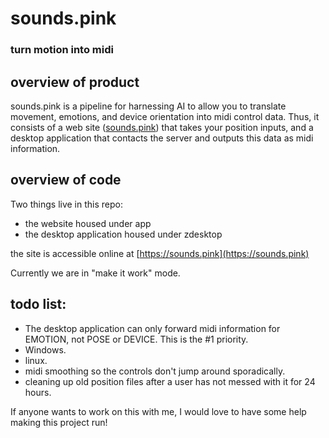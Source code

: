 # sounds.pink
### turn motion into midi

## overview of product
sounds.pink is a pipeline for harnessing AI to allow you to translate movement, emotions, and device orientation into midi control data. Thus, it consists of a web site ([sounds.pink](https://sounds.pink)) that takes your position inputs, and a desktop application that contacts the server and outputs this data as midi information.

## overview of code
Two things live in this repo:

- the website housed under app
- the desktop application housed under zdesktop

the site is accessible online at [https://sounds.pink](https://sounds.pink)

Currently we are in "make it work" mode.

## todo list:

- The desktop application can only forward midi information for EMOTION, not POSE or DEVICE. This is the #1 priority.
- Windows.
- linux.
- midi smoothing so the controls don't jump around sporadically. 
- cleaning up old position files after a user has not messed with it for 24 hours.

If anyone wants to work on this with me, I would love to have some help making this project run!

